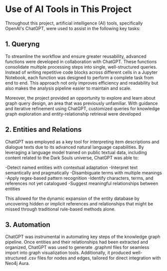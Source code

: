 # Use of AI Tools in This Project

Throughout this project, artificial intelligence (AI) tools, specifically OpenAI's ChatGPT, were used to assist in the following key tasks:

## 1. Queryng

To streamline the workflow and ensure greater reusability, advanced functions were developed in collaboration with ChatGPT. These functions consolidate multiple processing steps into single, well-structured queries. Instead of writing repetitive code blocks across different cells in a Jupyter Notebook, each function was designed to perform a complete task from end to end. This approach not only improves efficiency and readability but also makes the analysis pipeline easier to maintain and scale.

Moreover, the project provided an opportunity to explore and learn about graph query design, an area that was previously unfamiliar. With guidance and iterative refinement using ChatGPT, customized queries for knowledge graph exploration and entity-relationship retrieval were developed

## 2. Entities and Relations

ChatGPT was employed as a key tool for interpreting item descriptions and dialogue texts due to its advanced natural language capabilities. By leveraging a language model trained on public textual data, including content related to the Dark Souls universe, ChatGPT was able to:

-Detect named entities with contextual adaptation
-Interpret text semantically and pragmatically
-Disambiguate terms with multiple meanings
-Apply regex-based pattern recognition
-Identify characters, terms, and references not yet catalogued
-Suggest meaningful relationships between entities

This allowed for the dynamic expansion of the entity database by uncovering hidden or implicit references and relationships that might be missed through traditional rule-based methods alone.

## 3. Automation

ChatGPT was instrumental in automating key steps of the knowledge graph pipeline. Once entities and their relationships had been extracted and organized, ChatGPT was used to generate .graphml files for seamless import into graph visualization tools. Additionally, it produced well-structured .csv files for nodes and edges, tailored for direct integration with Neo4j Aura.

